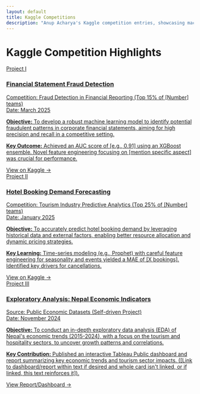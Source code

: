 ```yaml
---
layout: default
title: Kaggle Competitions
description: "Anup Acharya's Kaggle competition entries, showcasing machine learning models, feature engineering techniques, and performance in predictive analytics challenges."
---
```


# Kaggle Competition Highlights

<!-- The introductory paragraph for this section has been moved to index.md -->

<div class="project-container">

  <a href="[YOUR_ACTUAL_LINK_TO_KAGGLE_NOTEBOOK_OR_COMPETITION_FOR_PROJECT_1]" target="_blank" rel="noopener noreferrer" class="project-box-link">
    <div class="project-box">
      <span class="project-number">Project I</span>
      <div class="project-header">
        <!-- <img src="{{ '/assets/images/kaggle_fraud_icon.png' | relative_url }}" alt="Fraud Detection Icon"> OPTIONAL ICON -->
        <div class="project-header-text"> 
          <h3>Financial Statement Fraud Detection</h3>
          <div class="dataset-title">Competition: Fraud Detection in Financial Reporting (Top 15% of [Number] teams)</div>
          <div class="tools-used">Date: March 2025</div>
        </div>
      </div>
      <p class="project-objective"><strong>Objective:</strong> To develop a robust machine learning model to identify potential fraudulent patterns in corporate financial statements, aiming for high precision and recall in a competitive setting.</p>
      <p class="project-key-result"><strong>Key Outcome:</strong> Achieved an AUC score of [e.g., 0.91] using an XGBoost ensemble. Novel feature engineering focusing on [mention specific aspect] was crucial for performance.</p>
      <span class="project-details-indicator">View on Kaggle →</span>
    </div>
  </a>

  <a href="[YOUR_ACTUAL_LINK_TO_KAGGLE_NOTEBOOK_OR_COMPETITION_FOR_PROJECT_2]" target="_blank" rel="noopener noreferrer" class="project-box-link">
    <div class="project-box">
    <span class="project-number">Project II</span>
    <div class="project-header">
        <!-- <img src="{{ '/assets/images/kaggle_booking_icon.png' | relative_url }}" alt="Booking Demand Icon"> OPTIONAL ICON -->
        <div class="project-header-text">
            <h3>Hotel Booking Demand Forecasting</h3>
            <div class="dataset-title">Competition: Tourism Industry Predictive Analytics (Top 25% of [Number] teams)</div>
            <div class="tools-used">Date: January 2025</div>
        </div>
    </div>
    <p class="project-objective"><strong>Objective:</strong> To accurately predict hotel booking demand by leveraging historical data and external factors, enabling better resource allocation and dynamic pricing strategies.</p>
    <p class="project-key-result"><strong>Key Learning:</strong> Time-series modeling (e.g., Prophet) with careful feature engineering for seasonality and events yielded a MAE of [X bookings]. Identified key drivers for cancellations.</p>
    <span class="project-details-indicator">View on Kaggle →</span>
    </div>
  </a>

  <a href="[YOUR_LINK_FOR_NEPAL_ECONOMIC_ANALYSIS_IF_ANY]" target="_blank" rel="noopener noreferrer" class="project-box-link"> 
    <div class="project-box">
    <span class="project-number">Project III</span>
     <div class="project-header">
        <!-- <img src="{{ '/assets/images/nepal_econ_icon.png' | relative_url }}" alt="Nepal Economy Icon"> OPTIONAL ICON -->
        <div class="project-header-text">
            <h3>Exploratory Analysis: Nepal Economic Indicators</h3>
            <div class="dataset-title">Source: Public Economic Datasets (Self-driven Project)</div>
            <div class="tools-used">Date: November 2024</div>
        </div>
    </div>
    <p class="project-objective"><strong>Objective:</strong> To conduct an in-depth exploratory data analysis (EDA) of Nepal's economic trends (2015-2024), with a focus on the tourism and hospitality sectors, to uncover growth patterns and correlations.</p>
    <p class="project-key-result"><strong>Key Contribution:</strong> Published an interactive Tableau Public dashboard and report summarizing key economic trends and tourism sector impacts. ([Link to dashboard/report within text if desired and whole card isn't linked, or if linked, this text reinforces it]).</p>
    <span class="project-details-indicator">View Report/Dashboard →</span>
    </div>
  </a>

</div>